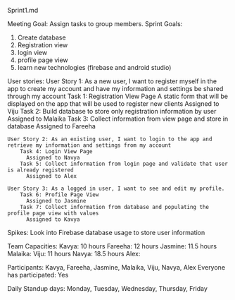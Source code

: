 Sprint1.md

Meeting Goal: Assign tasks to group members.
Sprint Goals:
  1. Create database
  2. Registration view
  3. login view
  4. profile page view
  5. learn new technologies (firebase and android studio)

User stories:
    User Story 1: As a new user, I want to register myself in the app to create my account and have my information and settings be shared through my account
        Task 1: Registration View Page
          A static form that will be displayed on the app that will be used to register new clients
          Assigned to Viju
        Task 2: Build database to store only registration information by user
          Assigned to Malaika
        Task 3: Collect information from view page and store in database
          Assigned to Fareeha

    User Story 2: As an existing user, I want to login to the app and retrieve my information and settings from my account
        Task 4: Login View Page
          Assigned to Navya
        Task 5: Collect information from login page and validate that user is already registered
          Assigned to Alex

    User Story 3: As a logged in user, I want to see and edit my profile.
        Task 6: Profile Page View
          Assigned to Jasmine
        Task 7: Collect information from database and populating the profile page view with values
          Assigned to Kavya


Spikes: Look into Firebase database usage to store user information

Team Capacities:
  Kavya: 10 hours
  Fareeha: 12 hours
  Jasmine: 11.5 hours
  Malaika:
  Viju: 11 hours
  Navya: 18.5 hours
  Alex:

Participants: Kavya, Fareeha, Jasmine, Malaika, Viju, Navya, Alex
Everyone has participated: Yes


Daily Standup days: Monday, Tuesday, Wednesday, Thursday, Friday
